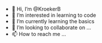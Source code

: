 - 👋 Hi, I’m @KroekerB
- 👀 I’m interested in learning to code
- 🌱 I’m currently learning the basics
- 💞️ I’m looking to collaborate on ...
- 📫 How to reach me ...
